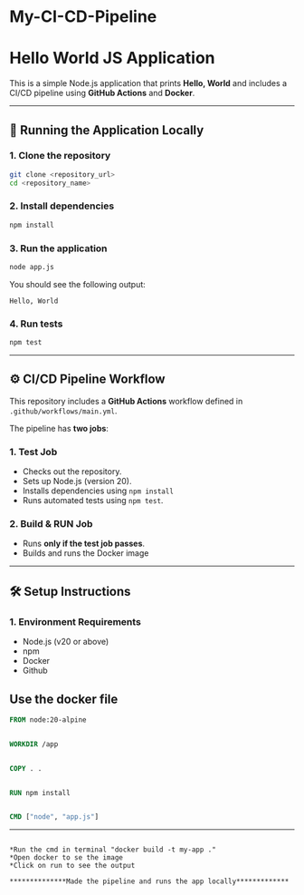 # My-CI-CD-Pipeline
# Hello World JS Application

This is a simple Node.js application that prints **Hello, World** and includes a CI/CD pipeline using **GitHub Actions** and **Docker**.

---

## 🚀 Running the Application Locally

### 1. Clone the repository

```bash
git clone <repository_url>
cd <repository_name>
```

### 2. Install dependencies

```bash
npm install
```

### 3. Run the application

```bash
node app.js
```

You should see the following output:

```
Hello, World
```

### 4. Run tests

```bash
npm test
```

---

## ⚙️ CI/CD Pipeline Workflow

This repository includes a **GitHub Actions** workflow defined in `.github/workflows/main.yml`.

The pipeline has **two jobs**:

### **1. Test Job**

* Checks out the repository.
* Sets up Node.js (version 20).
* Installs dependencies using `npm install`
* Runs automated tests using `npm test`.

### **2. Build & RUN Job**

* Runs **only if the test job passes**.
* Builds and runs the Docker image 

---

## 🛠 Setup Instructions

### **1. Environment Requirements**

* Node.js (v20 or above)
* npm
* Docker
* Github

## Use the docker file

```dockerfile
FROM node:20-alpine


WORKDIR /app


COPY . .


RUN npm install


CMD ["node", "app.js"]
```

--- 
```Run docker image

*Run the cmd in terminal "docker build -t my-app ."
*Open docker to se the image
*Click on run to see the output

**************Made the pipeline and runs the app locally*************